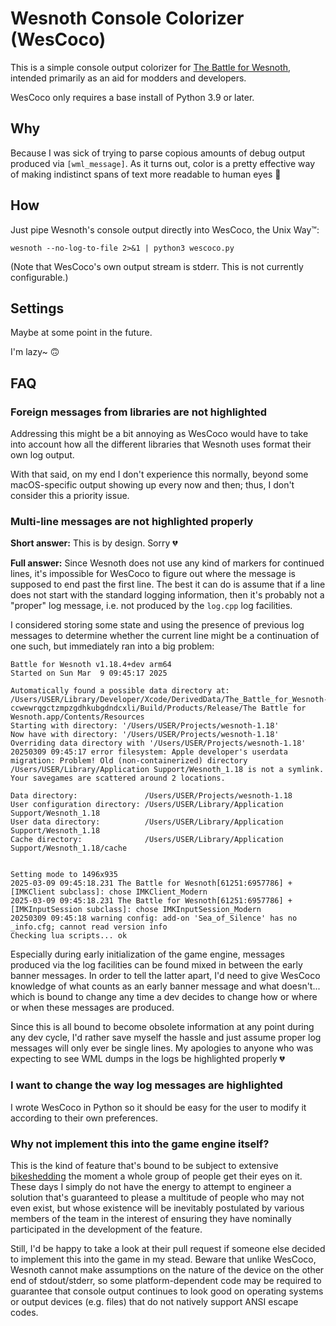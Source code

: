 Wesnoth Console Colorizer (WesCoco)
===================================

This is a simple console output colorizer for [The Battle for Wesnoth](https://www.wesnoth.org/), intended primarily as an aid for modders and developers.

WesCoco only requires a base install of Python 3.9 or later.


Why
---

Because I was sick of trying to parse copious amounts of debug output produced via `[wml_message]`. As it turns out, color is a pretty effective way of making indistinct spans of text more readable to human eyes 💜


How
---

Just pipe Wesnoth's console output directly into WesCoco, the Unix Way™:

```
wesnoth --no-log-to-file 2>&1 | python3 wescoco.py
```

(Note that WesCoco's own output stream is stderr. This is not currently configurable.)


Settings
--------

Maybe at some point in the future.

I'm lazy~ 🙃


FAQ
---

### Foreign messages from libraries are not highlighted

Addressing this might be a bit annoying as WesCoco would have to take into account how all the different libraries that Wesnoth uses format their own log output.

With that said, on my end I don't experience this normally, beyond some macOS-specific output showing up every now and then; thus, I don't consider this a priority issue.

### Multi-line messages are not highlighted properly

**Short answer:** This is by design. Sorry 💔

**Full answer:** Since Wesnoth does not use any kind of markers for continued lines, it's impossible for WesCoco to figure out where the message is supposed to end past the first line. The best it can do is assume that if a line does not start with the standard logging information, then it's probably not a "proper" log message, i.e. not produced by the `log.cpp` log facilities.

I considered storing some state and using the presence of previous log messages to determine whether the current line might be a continuation of one such, but immediately ran into a big problem:

```
Battle for Wesnoth v1.18.4+dev arm64
Started on Sun Mar  9 09:45:17 2025

Automatically found a possible data directory at: /Users/USER/Library/Developer/Xcode/DerivedData/The_Battle_for_Wesnoth-ccwewrqgctzmpzgdhkubgdndcxli/Build/Products/Release/The Battle for Wesnoth.app/Contents/Resources
Starting with directory: '/Users/USER/Projects/wesnoth-1.18'
Now have with directory: '/Users/USER/Projects/wesnoth-1.18'
Overriding data directory with '/Users/USER/Projects/wesnoth-1.18'
20250309 09:45:17 error filesystem: Apple developer's userdata migration: Problem! Old (non-containerized) directory /Users/USER/Library/Application Support/Wesnoth_1.18 is not a symlink. Your savegames are scattered around 2 locations.

Data directory:               /Users/USER/Projects/wesnoth-1.18
User configuration directory: /Users/USER/Library/Application Support/Wesnoth_1.18
User data directory:          /Users/USER/Library/Application Support/Wesnoth_1.18
Cache directory:              /Users/USER/Library/Application Support/Wesnoth_1.18/cache


Setting mode to 1496x935
2025-03-09 09:45:18.231 The Battle for Wesnoth[61251:6957786] +[IMKClient subclass]: chose IMKClient_Modern
2025-03-09 09:45:18.231 The Battle for Wesnoth[61251:6957786] +[IMKInputSession subclass]: chose IMKInputSession_Modern
20250309 09:45:18 warning config: add-on 'Sea_of_Silence' has no _info.cfg; cannot read version info
Checking lua scripts... ok
```

Especially during early initialization of the game engine, messages produced via the log facilities can be found mixed in between the early banner messages. In order to tell the latter apart, I'd need to give WesCoco knowledge of what counts as an early banner message and what doesn't... which is bound to change any time a dev decides to change how or where or when these messages are produced.

Since this is all bound to become obsolete information at any point during any dev cycle, I'd rather save myself the hassle and just assume proper log messages will only ever be single lines. My apologies to anyone who was expecting to see WML dumps in the logs be highlighted properly 💔

### I want to change the way log messages are highlighted

I wrote WesCoco in Python so it should be easy for the user to modify it according to their own preferences.

### Why not implement this into the game engine itself?

This is the kind of feature that's bound to be subject to extensive [bikeshedding](https://en.wikipedia.org/wiki/Bikeshedding) the moment a whole group of people get their eyes on it. These days I simply do not have the energy to attempt to engineer a solution that's guaranteed to please a multitude of people who may not even exist, but whose existence will be inevitably postulated by various members of the team in the interest of ensuring they have nominally participated in the development of the feature.

Still, I'd be happy to take a look at their pull request if someone else decided to implement this into the game in my stead. Beware that unlike WesCoco, Wesnoth cannot make assumptions on the nature of the device on the other end of stdout/stderr, so some platform-dependent code may be required to guarantee that console output continues to look good on operating systems or output devices (e.g. files) that do not natively support ANSI escape codes.
